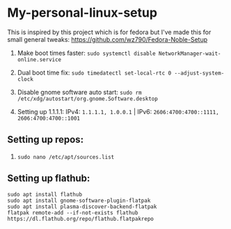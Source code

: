 # My-personal-linux-setup

This is inspired by this project which is for fedora but I've made this for small general tweaks: https://github.com/wz790/Fedora-Noble-Setup

1. Make boot times faster: ```sudo systemctl disable NetworkManager-wait-online.service```

3. Dual boot time fix: ```sudo timedatectl set-local-rtc 0 --adjust-system-clock```

5. Disable gnome software auto start: ```sudo rm /etc/xdg/autostart/org.gnome.Software.desktop```

7. Setting up 1.1.1.1: IPv4: ```1.1.1.1, 1.0.0.1``` | IPv6: ```2606:4700:4700::1111, 2606:4700:4700::1001```

## Setting up repos: 

1. ```sudo nano /etc/apt/sources.list```

## Setting up flathub: 

    sudo apt install flathub
    sudo apt install gnome-software-plugin-flatpak
    sudo apt install plasma-discover-backend-flatpak
    flatpak remote-add --if-not-exists flathub https://dl.flathub.org/repo/flathub.flatpakrepo
